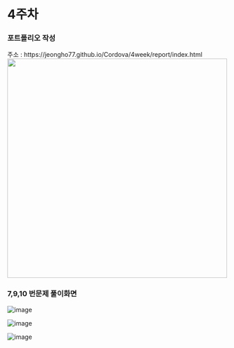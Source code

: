 # 4주차 
<H3>포트폴리오 작성</H3>
주소 : https://jeongho77.github.io/Cordova/4week/report/index.html <br>

<img src = "https://github.com/jeongho77/Cordova/assets/115057094/e4d02d5d-bac8-48e4-ade2-4ea7d655bdc7" width = "500" height= "500">

<H3>7,9,10 번문제 풀이화면</H3>

![image](https://github.com/jeongho77/Cordova/assets/115057094/5b206f96-3013-446a-b724-5460f3aaaac9)

![image](https://github.com/jeongho77/Cordova/assets/115057094/232893d4-3a30-4327-b9f4-cd944b95c807)

![image](https://github.com/jeongho77/Cordova/assets/115057094/a6961c7c-35c0-4278-a540-7b7e7d5a48e2)


